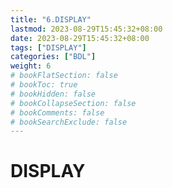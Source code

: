 ```yaml
---
title: "6.DISPLAY"
lastmod: 2023-08-29T15:45:32+08:00
date: 2023-08-29T15:45:32+08:00
tags: ["DISPLAY"]
categories: ["BDL"]
weight: 6
# bookFlatSection: false
# bookToc: true
# bookHidden: false
# bookCollapseSection: false
# bookComments: false
# bookSearchExclude: false
---
```


# DISPLAY
